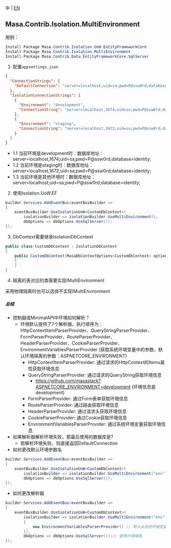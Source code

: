 中 | [EN](README.md)

## Masa.Contrib.Isolation.MultiEnvironment

用例：

```C#
Install-Package Masa.Contrib.Isolation.UoW.EntityFrameworkCore
Install-Package Masa.Contrib.Isolation.MultiEnvironment
Install-Package Masa.Contrib.Data.EntityFrameworkCore.SqlServer
```

1. 配置`appsettings.json`
``` appsettings.json
{
  "ConnectionStrings": {
    "DefaultConnection": "server=localhost;uid=sa;pwd=P@ssw0rd;database=identity;"
  },
  "IsolationConnectionStrings": [
    {
      "Environment": "development",
      "ConnectionString": "server=localhost,1674;uid=sa;pwd=P@ssw0rd;database=identity;"
    },
    {
      "Environment": "staging",
      "ConnectionString": "server=localhost,1672;uid=sa;pwd=P@ssw0rd;database=identity;"
    }
  ]
}
```

* 1.1 当前环境是development时：数据库地址：server=localhost,1674;uid=sa;pwd=P@ssw0rd;database=identity;
* 1.2 当前环境是staging时：数据库地址：server=localhost,1672;uid=sa;pwd=P@ssw0rd;database=identity;
* 1.3 当前环境是其他环境时：数据库地址：server=localhost;uid=sa;pwd=P@ssw0rd;database=identity;

2. 使用Isolation.UoW.EF
``` C#
builder.Services.AddEventBus(eventBusBuilder =>
{
    eventBusBuilder.UseIsolationUoW<CustomDbContext>(
        isolationBuilder => isolationBuilder.UseMultiEnvironment(),
        dbOptions => dbOptions.UseSqlServer());
});
```

3. DbContext需要继承IsolationDbContext

``` C#
public class CustomDbContext : IsolationDbContext
{
    public CustomDbContext(MasaDbContextOptions<CustomDbContext> options) : base(options)
    {
    }
}
```

4. 隔离的表对应的类需要实现IMultiEnvironment

采用物理隔离时也可以选择不实现IMultiEnvironment

##### 总结

* 控制器或MinimalAPI中环境如何解析？
    * 环境默认提供了7个解析器，执行顺序为：HttpContextItemParserProvider、QueryStringParserProvider、FormParserProvider、RouteParserProvider、HeaderParserProvider、CookieParserProvider、EnvironmentVariablesParserProvider (获取系统环境变量中的参数，默认环境隔离的参数：ASPNETCORE_ENVIRONMENT)
      * HttpContextItemParserProvider: 通过请求的HttpContext的Items属性获取环境信息
      * QueryStringParserProvider: 通过请求的QueryString获取环境信息
          * https://github.com/masastack?ASPNETCORE_ENVIRONMENT=development (环境信息是development)
      * FormParserProvider: 通过Form表单获取环境信息
      * RouteParserProvider: 通过路由获取环境信息
      * HeaderParserProvider: 通过请求头获取环境信息
      * CookieParserProvider: 通过Cookie获取环境信息
      * EnvironmentVariablesParserProvider: 通过系统环境变量获取环境信息
* 如果解析器解析环境失败，那最后使用的数据库是?
    * 若解析环境失败，则直接返回DefaultConnection
* 如何更改默认环境参数名

``` C#
builder.Services.AddEventBus(eventBusBuilder =>
{
    eventBusBuilder.UseIsolationUoW<CustomDbContext>(
        isolationBuilder => isolationBuilder.UseMultiEnvironment("env"),// 使用环境隔离
        dbOptions => dbOptions.UseSqlServer());
});
```
* 如何更改解析器

``` C#
builder.Services.AddEventBus(eventBusBuilder =>
{
    eventBusBuilder.UseIsolationUoW<CustomDbContext>(
        isolationBuilder => isolationBuilder.UseMultiEnvironment("env", new List<IEnvironmentParserProvider>()
        {
            new EnvironmentVariablesParserProvider() // 默认从系统环境变量中获取环境隔离中的环境信息
        }),
        dbOptions => dbOptions.UseSqlServer());// 使用环境隔离
});
```
